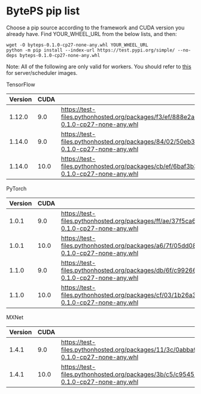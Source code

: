 # BytePS pip list

Choose a pip source according to the framework and CUDA version you already have. Find YOUR_WHEEL_URL from the below lists, and then: 

```
wget -O byteps-0.1.0-cp27-none-any.whl YOUR_WHEEL_URL
python -m pip install --index-url https://test.pypi.org/simple/ --no-deps byteps-0.1.0-cp27-none-any.whl
```

Note: All of the following are only valid for workers. You should refer to [this](/docker/Dockerfile.server) for server/scheduler images.  



TensorFlow

| Version | CUDA | URL |
| --- | --- | --- |
| 1.12.0 | 9.0 | https://test-files.pythonhosted.org/packages/f3/ef/888e2a92eeb1c96081442c9f39614956d9f016dc05c0d5d0020b5e1a37f0/byteps_tensorflow1.12.0_cu90-0.1.0-cp27-none-any.whl |
| 1.14.0 | 9.0 | https://test-files.pythonhosted.org/packages/84/02/50eb38bae4097aa43253c1ef644a86425529546422272167a7f506cf1354/byteps_tensorflow1.14.0_cu90_v1-0.1.0-cp27-none-any.whl |
| 1.14.0 | 10.0 | https://test-files.pythonhosted.org/packages/cb/ef/6baf3b3d4c69f8a31a2cd50437fb7b81acd14da8fd31644bc8d21c4c850e/byteps_tensorflow1.14.0_cu100-0.1.0-cp27-none-any.whl |



PyTorch

| Version | CUDA | URL |
| --- | --- | --- |
| 1.0.1 | 9.0 | https://test-files.pythonhosted.org/packages/ff/ae/37f5ca6597081127da9f52e486d66f33806dfe61da0bbc5e04d97f818c39/byteps_pytorch1.0.1_cu90-0.1.0-cp27-none-any.whl |
| 1.0.1 | 10.0 | https://test-files.pythonhosted.org/packages/a6/7f/05dd08c83df6fb9143c29183b60c01dea16c1d81f45b70f745646c167537/byteps_pytorch1.0.1_cu100-0.1.0-cp27-none-any.whl |
| 1.1.0 | 9.0 | https://test-files.pythonhosted.org/packages/db/6f/c99266a52e71d4df875fdf3ff3fa073b98424ea0a7182a0237b1930d34be/byteps_pytorch1.1.0_cu90-0.1.0-cp27-none-any.whl |
| 1.1.0 | 10.0 | https://test-files.pythonhosted.org/packages/cf/03/1b26a3bb259d7cf1f7d4d0ad731c6a3eeae2e4f4b1273d7a344dc90b300a/byteps_pytorch1.1.0_cu100-0.1.0-cp27-none-any.whl |


MXNet

| Version | CUDA | URL |
| --- | --- | --- |
| 1.4.1 | 9.0 | https://test-files.pythonhosted.org/packages/11/3c/0abba947c2d212ea205801108e81d8445d08686bbf91a72d3dc8249dd266/byteps_mxnet1.4.1_cu90-0.1.0-cp27-none-any.whl |
| 1.4.1 | 10.0 | https://test-files.pythonhosted.org/packages/3b/c5/c9545305cac2669f90819e33c748c169a7ae6daf454326a21879b3376fff/byteps_mxnet1.4.1_cu100-0.1.0-cp27-none-any.whl |


